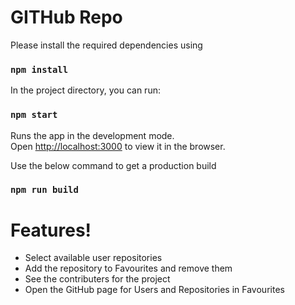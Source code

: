 # GITHub Repo

Please install the required dependencies using

### `npm install`

In the project directory, you can run:

### `npm start`

Runs the app in the development mode.<br />
Open [http://localhost:3000](http://localhost:3000) to view it in the browser.

Use the below command to get a production build

### `npm run build`

# Features!

- Select available user repositories
- Add the repository to Favourites and remove them
- See the contributers for the project
- Open the GitHub page for Users and Repositories in Favourites
